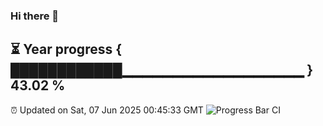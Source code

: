 ### Hi there 👋
⏳ Year progress { ████████████▁▁▁▁▁▁▁▁▁▁▁▁▁▁▁▁▁▁ } 43.02 %
---
⏰ Updated on Sat, 07 Jun 2025 00:45:33 GMT
![Progress Bar CI](https://github.com/Moyi321/Moyi321/workflows/Progress%20Bar%20CI/badge.svg)
